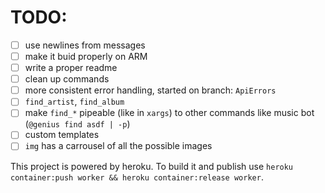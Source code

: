 # TODO:
- [ ] use newlines from messages
- [ ] make it buid properly on ARM
- [ ] write a proper readme
- [ ] clean up commands
- [ ] more consistent error handling, started on branch: `ApiErrors`
- [ ] `find_artist`, `find_album`
- [ ] make `find_*` pipeable (like in `xargs`) to other commands like music bot (`@genius find asdf | -p`)
- [ ] custom templates
- [ ] `img` has a carrousel of all the possible images

This project is powered by heroku.
To build it and publish use `heroku container:push worker && heroku container:release worker`.
